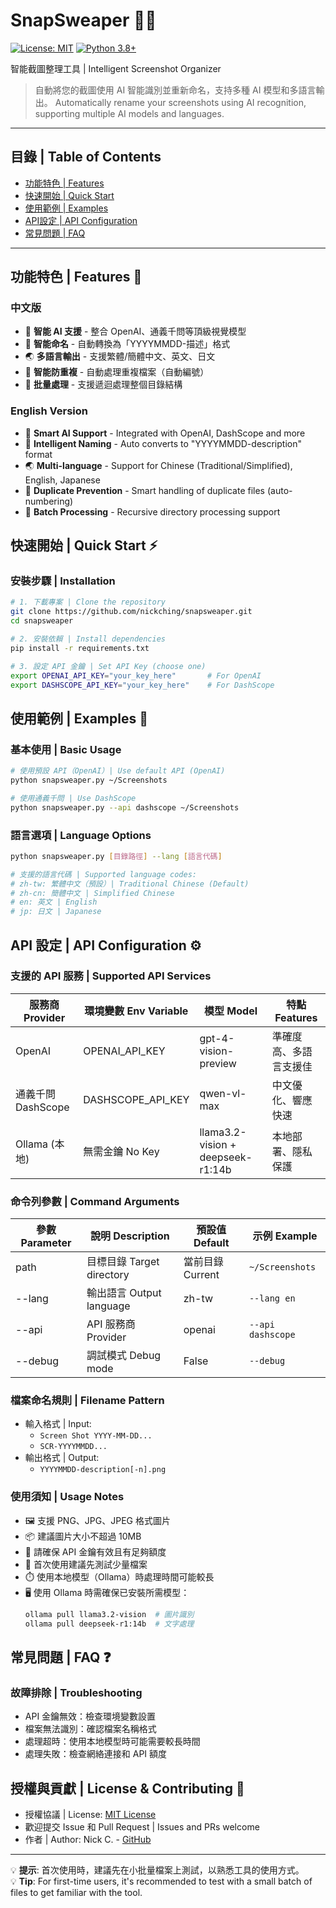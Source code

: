 # SnapSweaper 📸✨

[![License: MIT](https://img.shields.io/badge/License-MIT-yellow.svg)](https://opensource.org/licenses/MIT)
[![Python 3.8+](https://img.shields.io/badge/python-3.8+-blue.svg)](https://www.python.org/downloads/)

智能截圖整理工具 | Intelligent Screenshot Organizer

> 自動將您的截圖使用 AI 智能識別並重新命名，支持多種 AI 模型和多語言輸出。
> Automatically rename your screenshots using AI recognition, supporting multiple AI models and languages.

---

## 目錄 | Table of Contents
- [功能特色 | Features](#功能特色--features)
- [快速開始 | Quick Start](#快速開始--quick-start)
- [使用範例 | Examples](#使用範例--examples)
- [API設定 | API Configuration](#api設定--api-configuration)
- [常見問題 | FAQ](#常見問題--faq)

---

<a id="功能特色--features"></a>
## 功能特色 | Features 🚀

### 中文版
- 🤖 **智能 AI 支援** - 整合 OpenAI、通義千問等頂級視覺模型
- 📝 **智能命名** - 自動轉換為「YYYYMMDD-描述」格式
- 🌏 **多語言輸出** - 支援繁體/簡體中文、英文、日文
- 🔄 **智能防重複** - 自動處理重複檔案（自動編號）
- 📁 **批量處理** - 支援遞迴處理整個目錄結構

### English Version
- 🤖 **Smart AI Support** - Integrated with OpenAI, DashScope and more
- 📝 **Intelligent Naming** - Auto converts to "YYYYMMDD-description" format
- 🌏 **Multi-language** - Support for Chinese (Traditional/Simplified), English, Japanese
- 🔄 **Duplicate Prevention** - Smart handling of duplicate files (auto-numbering)
- 📁 **Batch Processing** - Recursive directory processing support

<a id="快速開始--quick-start"></a>
## 快速開始 | Quick Start ⚡

### 安裝步驟 | Installation
```bash
# 1. 下載專案 | Clone the repository
git clone https://github.com/nickching/snapsweaper.git
cd snapsweaper

# 2. 安裝依賴 | Install dependencies
pip install -r requirements.txt

# 3. 設定 API 金鑰 | Set API Key (choose one)
export OPENAI_API_KEY="your_key_here"       # For OpenAI
export DASHSCOPE_API_KEY="your_key_here"    # For DashScope
```

<a id="使用範例--examples"></a>
## 使用範例 | Examples 📝

### 基本使用 | Basic Usage
```bash
# 使用預設 API（OpenAI）| Use default API (OpenAI)
python snapsweaper.py ~/Screenshots

# 使用通義千問 | Use DashScope
python snapsweaper.py --api dashscope ~/Screenshots
```

### 語言選項 | Language Options
```bash
python snapsweaper.py [目錄路徑] --lang [語言代碼]

# 支援的語言代碼 | Supported language codes:
# zh-tw: 繁體中文（預設）| Traditional Chinese (Default)
# zh-cn: 簡體中文 | Simplified Chinese
# en: 英文 | English
# jp: 日文 | Japanese
```

<a id="api設定--api-configuration"></a>
## API 設定 | API Configuration ⚙️

### 支援的 API 服務 | Supported API Services
| 服務商 Provider | 環境變數 Env Variable | 模型 Model | 特點 Features |
|----------------|---------------------|------------|--------------|
| OpenAI | OPENAI_API_KEY | gpt-4-vision-preview | 準確度高、多語言支援佳 |
| 通義千問 DashScope | DASHSCOPE_API_KEY | qwen-vl-max | 中文優化、響應快速 |
| Ollama (本地) | 無需金鑰 No Key | llama3.2-vision + deepseek-r1:14b | 本地部署、隱私保護 |

### 命令列參數 | Command Arguments
| 參數 Parameter | 說明 Description | 預設值 Default | 示例 Example |
|---------------|-----------------|---------------|--------------|
| path | 目標目錄 Target directory | 當前目錄 Current | `~/Screenshots` |
| --lang | 輸出語言 Output language | zh-tw | `--lang en` |
| --api | API 服務商 Provider | openai | `--api dashscope` |
| --debug | 調試模式 Debug mode | False | `--debug` |

### 檔案命名規則 | Filename Pattern
- 輸入格式 | Input: 
  - `Screen Shot YYYY-MM-DD...`
  - `SCR-YYYYMMDD...`
- 輸出格式 | Output: 
  - `YYYYMMDD-description[-n].png`

### 使用須知 | Usage Notes
- 🖼️ 支援 PNG、JPG、JPEG 格式圖片
- 📦 建議圖片大小不超過 10MB
- 🔑 請確保 API 金鑰有效且有足夠額度
- 🔄 首次使用建議先測試少量檔案
- ⏱️ 使用本地模型（Ollama）時處理時間可能較長
- 🖥️ 使用 Ollama 時需確保已安裝所需模型：
  ```bash
  ollama pull llama3.2-vision  # 圖片識別
  ollama pull deepseek-r1:14b  # 文字處理
  ```

<a id="常見問題--faq"></a>
## 常見問題 | FAQ ❓

### 故障排除 | Troubleshooting
- API 金鑰無效：檢查環境變數設置
- 檔案無法識別：確認檔案名稱格式
- 處理超時：使用本地模型時可能需要較長時間
- 處理失敗：檢查網絡連接和 API 額度

## 授權與貢獻 | License & Contributing 📜

- 授權協議 | License: [MIT License](LICENSE)
- 歡迎提交 Issue 和 Pull Request | Issues and PRs welcome
- 作者 | Author: Nick C. - [GitHub](https://github.com/nickching)

---

💡 **提示**: 首次使用時，建議先在小批量檔案上測試，以熟悉工具的使用方式。  
💡 **Tip**: For first-time users, it's recommended to test with a small batch of files to get familiar with the tool.
